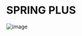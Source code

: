 # SPRING PLUS


![image](https://github.com/user-attachments/assets/4dc06ba8-8554-431d-aab2-b0de3435885f)
